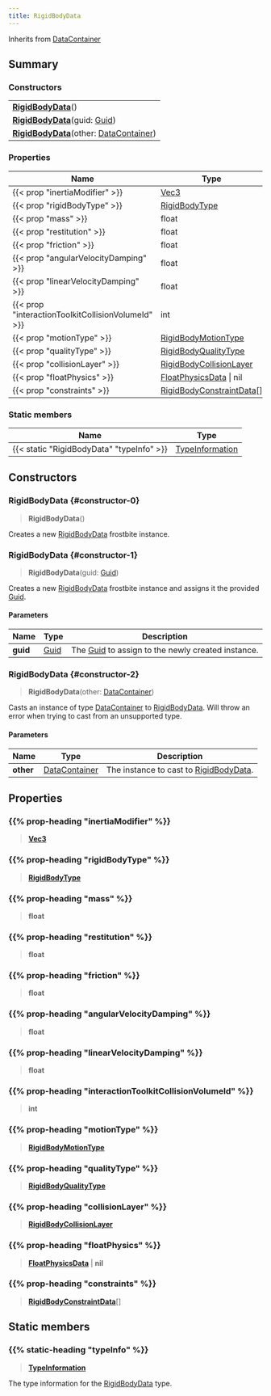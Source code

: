 ```yaml
---
title: RigidBodyData
---
```


Inherits from [DataContainer](/vext/ref/shared/type/datacontainer)

## Summary

### Constructors

|  |
| --- |
| **[RigidBodyData](#constructor-0)**() |
| **[RigidBodyData](#constructor-1)**(guid: [Guid](/vext/ref/shared/type/guid)) |
| **[RigidBodyData](#constructor-2)**(other: [DataContainer](/vext/ref/shared/type/datacontainer)) |

### Properties

| Name | Type |
| ---- | ---- |
| {{< prop "inertiaModifier" >}} | [Vec3](/vext/ref/shared/type/vec3) |
| {{< prop "rigidBodyType" >}} | [RigidBodyType](/vext/ref/fb/rigidbodytype) |
| {{< prop "mass" >}} | float |
| {{< prop "restitution" >}} | float |
| {{< prop "friction" >}} | float |
| {{< prop "angularVelocityDamping" >}} | float |
| {{< prop "linearVelocityDamping" >}} | float |
| {{< prop "interactionToolkitCollisionVolumeId" >}} | int |
| {{< prop "motionType" >}} | [RigidBodyMotionType](/vext/ref/fb/rigidbodymotiontype) |
| {{< prop "qualityType" >}} | [RigidBodyQualityType](/vext/ref/fb/rigidbodyqualitytype) |
| {{< prop "collisionLayer" >}} | [RigidBodyCollisionLayer](/vext/ref/fb/rigidbodycollisionlayer) |
| {{< prop "floatPhysics" >}} | [FloatPhysicsData](/vext/ref/fb/floatphysicsdata) \| nil |
| {{< prop "constraints" >}} | [RigidBodyConstraintData](/vext/ref/fb/rigidbodyconstraintdata)[] |

### Static members

| Name | Type |
| ---- | ---- |
| {{< static "RigidBodyData" "typeInfo" >}} | [TypeInformation](/vext/ref/shared/type/typeinformation) |

## Constructors

### RigidBodyData {#constructor-0}

> **RigidBodyData**()

Creates a new [RigidBodyData](/vext/ref/fb/rigidbodydata) frostbite instance.

### RigidBodyData {#constructor-1}

> **RigidBodyData**(guid: [Guid](/vext/ref/shared/type/guid))

Creates a new [RigidBodyData](/vext/ref/fb/rigidbodydata) frostbite instance and assigns it the provided [Guid](/vext/ref/shared/type/guid).

#### Parameters

| Name | Type | Description |
| ---- | ---- | ----------- |
| **guid** | [Guid](/vext/ref/shared/type/guid) | The [Guid](/vext/ref/shared/type/guid) to assign to the newly created instance. |

### RigidBodyData {#constructor-2}

> **RigidBodyData**(other: [DataContainer](/vext/ref/shared/type/datacontainer))

Casts an instance of type [DataContainer](/vext/ref/shared/type/datacontainer) to [RigidBodyData](/vext/ref/fb/rigidbodydata). Will throw an error when trying to cast from an unsupported type.

#### Parameters

| Name | Type | Description |
| ---- | ---- | ----------- |
| **other** | [DataContainer](/vext/ref/shared/type/datacontainer) | The instance to cast to [RigidBodyData](/vext/ref/fb/rigidbodydata). |

## Properties

### {{% prop-heading "inertiaModifier" %}}

> **[Vec3](/vext/ref/shared/type/vec3)**

### {{% prop-heading "rigidBodyType" %}}

> **[RigidBodyType](/vext/ref/fb/rigidbodytype)**

### {{% prop-heading "mass" %}}

> **float**

### {{% prop-heading "restitution" %}}

> **float**

### {{% prop-heading "friction" %}}

> **float**

### {{% prop-heading "angularVelocityDamping" %}}

> **float**

### {{% prop-heading "linearVelocityDamping" %}}

> **float**

### {{% prop-heading "interactionToolkitCollisionVolumeId" %}}

> **int**

### {{% prop-heading "motionType" %}}

> **[RigidBodyMotionType](/vext/ref/fb/rigidbodymotiontype)**

### {{% prop-heading "qualityType" %}}

> **[RigidBodyQualityType](/vext/ref/fb/rigidbodyqualitytype)**

### {{% prop-heading "collisionLayer" %}}

> **[RigidBodyCollisionLayer](/vext/ref/fb/rigidbodycollisionlayer)**

### {{% prop-heading "floatPhysics" %}}

> **[FloatPhysicsData](/vext/ref/fb/floatphysicsdata)** \| **nil**

### {{% prop-heading "constraints" %}}

> **[RigidBodyConstraintData](/vext/ref/fb/rigidbodyconstraintdata)**[]

## Static members

### {{% static-heading "typeInfo" %}}

> **[TypeInformation](/vext/ref/shared/type/typeinformation)**

The type information for the [RigidBodyData](/vext/ref/fb/rigidbodydata) type.

